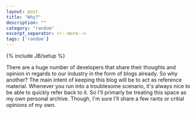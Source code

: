 ```yaml
---
layout: post
title: "Why?"
description: ""
category: "random"
excerpt_separator: <!--more-->
tags: ['random']
---
```

{% include JB/setup %}
<p>
    There are a huge number of developers that share their thoughts and opinion in regards to our industry in the form of blogs already. So why another? The main intent of keeping this blog will be to act as reference material. Whenever you run into a troublesome scenario, it's always nice to be able to quickly refer back to it. So I'll primarly be treating this space as my own personal archive. Though, I'm sure I'll share a few rants or critial opinions of my own.
</p>
